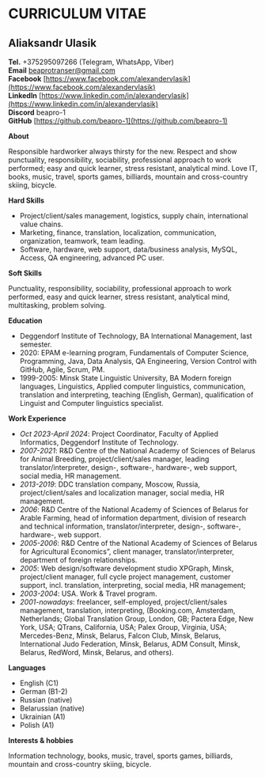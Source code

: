 # CURRICULUM VITAE
## Aliaksandr Ulasik

**Tel.** +375295097266 (Telegram, WhatsApp, Viber) \
**Email** beaprotranser@gmail.com \
**Facebook** [https://www.facebook.com/alexandervlasik](https://www.facebook.com/alexandervlasik) \
**LinkedIn** [https://www.linkedin.com/in/alexandervlasik](https://www.linkedin.com/in/alexandervlasik) \
**Discord** beapro-1 \
**GitHub** [https://github.com/beapro-1](https://github.com/beapro-1)


**About**

Responsible hardworker always thirsty for the new. Respect and show punctuality, responsibility, sociability, professional approach to work performed; easy and quick learner, stress resistant, analytical mind. Love IT, books, music, travel, sports games, billiards, mountain and cross-country skiing, bicycle.


**Hard Skills**
- Project/client/sales management, logistics, supply chain, international value chains. 
- Marketing, finance, translation, localization, communication, organization, teamwork, team leading. 
- Software, hardware, web support, data/business analysis, MySQL, Access, QA engineering, advanced PC user.


**Soft Skills**

Punctuality, responsibility, sociability, professional approach to work performed, easy and quick learner, stress resistant, analytical mind, multitasking, problem solving.


**Education**
- Deggendorf Institute of Technology, BA International Management, last semester.
- 2020: EPAM e-learning program, Fundamentals of Computer Science, Programming, Java, Data Analysis, QA Engineering, Version Control with GitHub, Agile, Scrum, PM.
- 1999-2005: Minsk State Linguistic University, BA Modern foreign languages, Linguistics, Applied computer linguistics, communication, translation and interpreting, teaching (English, German),
qualification of Linguist and Computer linguistics specialist.


**Work Experience**
- *Oct 2023-April 2024*: Project Coordinator, Faculty of Applied Informatics, Deggendorf Institute of Technology.
- *2007-2021*: R&D Centre of the National Academy of Sciences of Belarus for Animal Breeding, project/client/sales manager, leading translator/interpreter, design-, software-, hardware-, web support, social media, HR management.
- *2013-2019*: DDC translation company, Moscow, Russia, project/client/sales and localization manager, social media, HR management.
- *2006*: R&D Centre of the National Academy of Sciences of Belarus for Arable Farming, head of information department, division of research and technical information, translator/interpreter, design-, software-, hardware-, web support.
- *2005-2006*: R&D Centre of the National Academy of Sciences of Belarus for Agricultural Economics”, client manager, translator/interpreter, department of foreign relationships.
- *2005*: Web design/software development studio XPGraph, Minsk, project/client manager, full cycle project management, customer support, incl. translation, interpreting, social media, HR management;
- *2003-2004*: USA. Work & Travel program.
- *2001-nowadays*: freelancer, self-employed, project/client/sales management, translation, interpreting, (Booking.com, Amsterdam, Netherlands; Global Translation Group, London, GB; Pactera Edge, New York, USA; QTrans, California, USA; Palex Group, Virginia, USA; Mercedes-Benz, Minsk, Belarus, Falcon Club, Minsk, Belarus, International Judo Federation, Minsk, Belarus, ADM Consult, Minsk, Belarus, RedWord, Minsk, Belarus, and others).


**Languages**
- English (C1)
- German (B1-2)
- Russian (native)
- Belarussian (native)
- Ukrainian (A1)
- Polish (A1)


**Interests & hobbies**

Information technology, books, music, travel, sports games, billiards, mountain and cross-country skiing, bicycle.